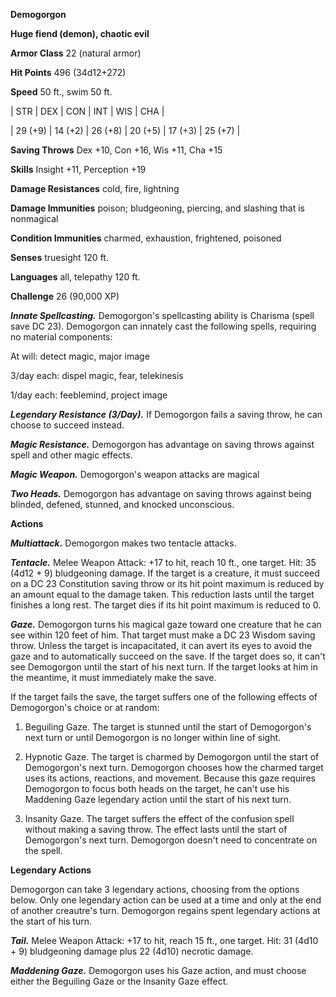 **Demogorgon**

**Huge fiend (demon), chaotic evil**

**Armor Class** 22 (natural armor)

**Hit Points** 496 (34d12+272)

**Speed** 50 ft., swim 50 ft.

|   STR   |   DEX   |   CON   |   INT   |   WIS   |   CHA   |
  
| 29 (+9) | 14 (+2) | 26 (+8) | 20 (+5) | 17 (+3) | 25 (+7) |

**Saving Throws** Dex +10, Con +16, Wis +11, Cha +15

**Skills** Insight +11, Perception +19

**Damage Resistances** cold, fire, lightning

**Damage Immunities** poison; bludgeoning, piercing, and slashing that is nonmagical

**Condition Immunities** charmed, exhaustion, frightened, poisoned

**Senses** truesight 120 ft.

**Languages** all, telepathy 120 ft.

**Challenge** 26 (90,000 XP)

***Innate Spellcasting.*** Demogorgon's spellcasting ability is Charisma (spell save DC 23). Demogorgon can innately cast the following spells, requiring no material components:

At will: detect magic, major image

3/day each: dispel magic, fear, telekinesis

1/day each: feeblemind, project image

***Legendary Resistance (3/Day).*** If Demogorgon fails a saving throw, he can choose to succeed instead.

***Magic Resistance.*** Demogorgon has advantage on saving throws against spell and other magic effects.

***Magic Weapon.*** Demogorgon's weapon attacks are magical

***Two Heads.*** Demogorgon has advantage on saving throws against being blinded, defened, stunned, and knocked unconscious.

**Actions**

***Multiattack.*** Demogorgon makes two tentacle attacks.

***Tentacle.*** Melee Weapon Attack: +17 to hit, reach 10 ft., one target. Hit: 35 (4d12 + 9) bludgeoning damage. If the target is a creature, it must succeed on a DC 23 Constitution saving throw or its hit point maximum is reduced by an amount equal to the damage taken. This reduction lasts until the target finishes a long rest. The target dies if its hit point maximum is reduced to 0.

***Gaze.*** Demogorgon turns his magical gaze toward one creature that he can see within 120 feet of him. That target must make a DC 23 Wisdom saving throw. Unless the target is incapacitated, it can avert its eyes to avoid the gaze and to automatically succeed on the save. If the target does so, it can't see Demogorgon until the start of his next turn. If the target looks at him in the meantime, it must immediately make the save.

If the target fails the save, the target suffers one of the following effects of Demogorgon's choice or at random:

1. Beguiling Gaze. The target is stunned until the start of Demogorgon's next turn or until Demogorgon is no longer within line of sight.

2. Hypnotic Gaze. The target is charmed by Demogorgon until the start of Demogorgon's next turn. Demogorgon chooses how the charmed target uses its actions, reactions, and movement. Because this gaze requires Demogorgon to focus both heads on the target, he can't use his Maddening Gaze legendary action until the start of his next turn.

3. Insanity Gaze. The target suffers the effect of the confusion spell without making a saving throw. The effect lasts until the start of Demogorgon's next turn. Demogorgon doesn't need to concentrate on the spell.

**Legendary Actions**

Demogorgon can take 3 legendary actions, choosing from the options below. Only one legendary action can be used at a time and only at the end of another creautre's turn. Demogorgon regains spent legendary actions at the start of his turn.

***Tail.*** Melee Weapon Attack: +17 to hit, reach 15 ft., one target. Hit: 31 (4d10 + 9) bludgeoning damage plus 22 (4d10) necrotic damage.

***Maddening Gaze.*** Demogorgon uses his Gaze action, and must choose either the Beguiling Gaze or the Insanity Gaze effect.

